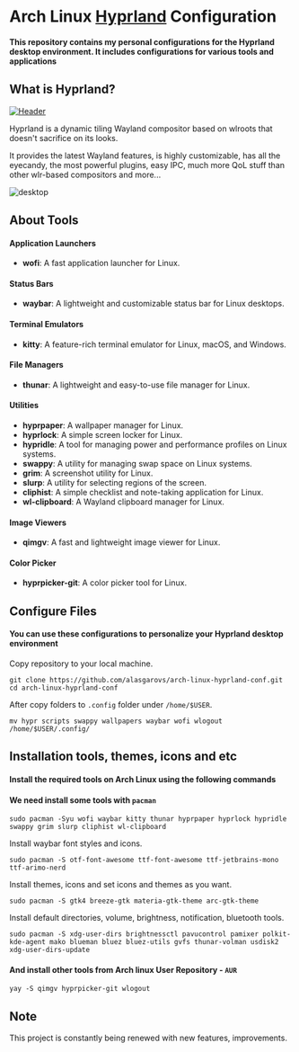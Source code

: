 # Arch Linux [Hyprland](https://hyprland.org/) Configuration

#### This repository contains my personal configurations for the Hyprland desktop environment. It includes configurations for various tools and applications

## What is Hyprland?

[![Header](https://raw.githubusercontent.com/vaxerski/Hyprland/main/assets/header.svg)](https://github.com/hyprwm/Hyprland)

Hyprland is a dynamic tiling Wayland compositor based on wlroots that doesn't sacrifice on its looks.

It provides the latest Wayland features, is highly customizable, has all the eyecandy, the most powerful plugins, easy IPC, much more QoL stuff than other wlr-based compositors and more...

![desktop](https://github.com/alasgarovs/arch-linux-hyprland-conf/assets/70092601/dfa39a0a-1371-490c-8665-cb085c460852)


## About Tools

#### Application Launchers

- **wofi**: A fast application launcher for Linux.

#### Status Bars

- **waybar**: A lightweight and customizable status bar for Linux desktops.

#### Terminal Emulators

- **kitty**: A feature-rich terminal emulator for Linux, macOS, and Windows.

#### File Managers

- **thunar**: A lightweight and easy-to-use file manager for Linux.

#### Utilities

- **hyprpaper**: A wallpaper manager for Linux.
- **hyprlock**: A simple screen locker for Linux.
- **hypridle**: A tool for managing power and performance profiles on Linux systems.
- **swappy**: A utility for managing swap space on Linux systems.
- **grim**: A screenshot utility for Linux.
- **slurp**: A utility for selecting regions of the screen.
- **cliphist**: A simple checklist and note-taking application for Linux.
- **wl-clipboard**: A Wayland clipboard manager for Linux.

#### Image Viewers

- **qimgv**: A fast and lightweight image viewer for Linux.

#### Color Picker

- **hyprpicker-git**: A color picker tool for Linux.

## Configure Files

#### You can use these configurations to personalize your Hyprland desktop environment

Copy repository to your local machine.

```console
git clone https://github.com/alasgarovs/arch-linux-hyprland-conf.git
cd arch-linux-hyprland-conf
```

After copy folders to ```.config``` folder under ```/home/$USER```.

```console
mv hypr scripts swappy wallpapers waybar wofi wlogout /home/$USER/.config/
```

## Installation tools, themes, icons and etc

#### Install the required tools on Arch Linux using the following commands

#### We need install some tools with ```pacman```

```console
sudo pacman -Syu wofi waybar kitty thunar hyprpaper hyprlock hypridle swappy grim slurp cliphist wl-clipboard
```

Install waybar font styles and icons.

 ```console
 sudo pacman -S otf-font-awesome ttf-font-awesome ttf-jetbrains-mono ttf-arimo-nerd
 ```

Install themes, icons and set icons and themes as you want.

 ```console
 sudo pacman -S gtk4 breeze-gtk materia-gtk-theme arc-gtk-theme
 ```

Install default directories, volume, brightness, notification, bluetooth tools.

 ```console
 sudo pacman -S xdg-user-dirs brightnessctl pavucontrol pamixer polkit-kde-agent mako blueman bluez bluez-utils gvfs thunar-volman usdisk2
 xdg-user-dirs-update
 ```

#### And install other tools from Arch linux User Repository - ```AUR```

 ```console
yay -S qimgv hyprpicker-git wlogout
 ```

## Note

This project is constantly being renewed with new features, improvements.
